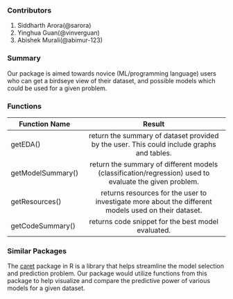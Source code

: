 ### Contributors

1. Siddharth Arora(@sarora)
2. Yinghua Guan(@vinverguan)
3. Abishek Murali(@abimur-123)

### Summary

Our package is aimed towards novice (ML/programming language) users who can get a birdseye view of their dataset, and possible models which could be used for a given problem.


### Functions

|Function Name|Result|
|--|:----:|
|getEDA()|return the summary of dataset provided by the user. This could include graphs and tables.|
|getModelSummary()|return the summary of different models (classification/regression) used to evaluate the given problem.|
|getResources()|returns resources for the user to investigate more about the different models used on their dataset.|
|getCodeSummary()|returns code snippet for the best model evaluated. |


### Similar Packages

The [caret](http://topepo.github.io/caret/index.html) package in R is a library that helps streamline the model selection and prediction problem. Our package would utilize functions from this package to help visualize and compare the predictive power of various models for a given dataset.
